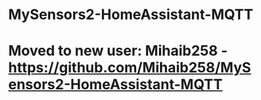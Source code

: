 # MySensors2-HomeAssistant-MQTT
# Moved to new user: Mihaib258 - https://github.com/Mihaib258/MySensors2-HomeAssistant-MQTT
